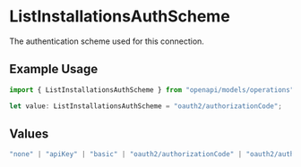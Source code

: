 # ListInstallationsAuthScheme

The authentication scheme used for this connection.

## Example Usage

```typescript
import { ListInstallationsAuthScheme } from "openapi/models/operations";

let value: ListInstallationsAuthScheme = "oauth2/authorizationCode";
```

## Values

```typescript
"none" | "apiKey" | "basic" | "oauth2/authorizationCode" | "oauth2/authorizationCodePKCE" | "oauth2/clientCredentials" | "oauth2/password"
```